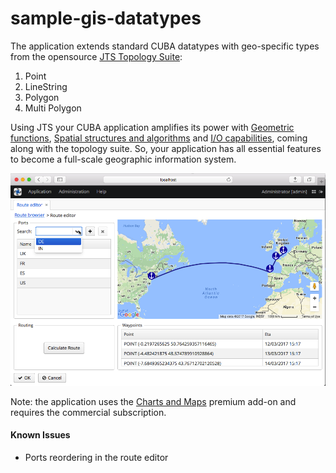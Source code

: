 # sample-gis-datatypes

The application extends standard CUBA datatypes with geo-specific types from the opensource [JTS Topology Suite](https://en.wikipedia.org/wiki/JTS_Topology_Suite):

1. Point
2. LineString
3. Polygon
4. Multi Polygon 

Using JTS your CUBA application amplifies its power with [Geometric functions](https://en.wikipedia.org/wiki/JTS_Topology_Suite#Geometric_functions), [Spatial structures and algorithms](https://en.wikipedia.org/wiki/JTS_Topology_Suite#Spatial_structures_and_algorithms) and [I/O capabilities](https://en.wikipedia.org/wiki/JTS_Topology_Suite#I.2FO_capabilities), coming along with the topology suite. So, your application has all essential features to become a full-scale geographic information system.

![screenshot](https://github.com/aleksey-stukalov/sample-gis-datatypes/blob/master/screenshots/sample-gis-screenshot.png)

Note: the application uses the [Charts and Maps](https://www.cuba-platform.com/add-ons) premium add-on and requires the commercial subscription.

#### Known Issues
- Ports reordering in the route editor
